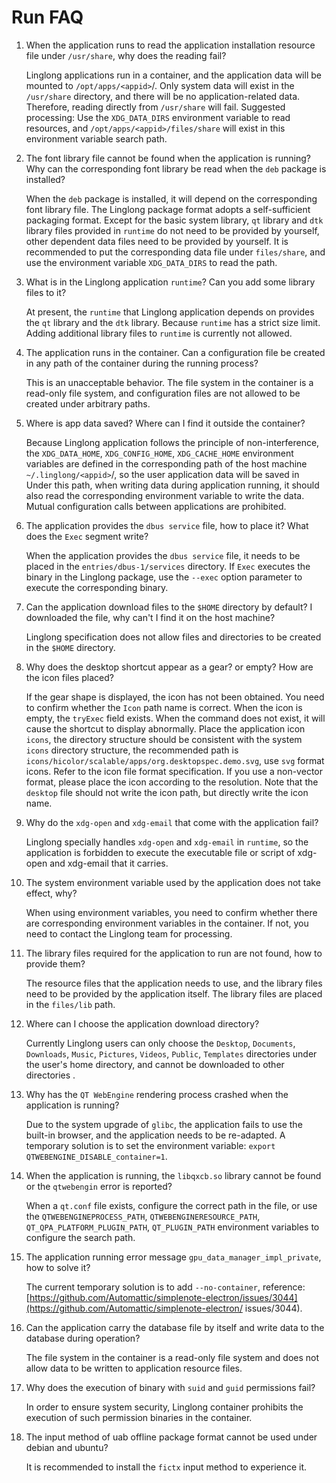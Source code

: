 # Run FAQ

1. When the application runs to read the application installation resource file under `/usr/share`, why does the reading fail?

   Linglong applications run in a container, and the application data will be mounted to `/opt/apps/<appid>`/. Only system data will exist in the `/usr/share` directory, and there will be no application-related data. Therefore, reading directly from `/usr/share` will fail. Suggested processing: Use the `XDG_DATA_DIRS` environment variable to read resources, and `/opt/apps/<appid>/files/share` will exist in this environment variable search path.

2. The font library file cannot be found when the application is running? Why can the corresponding font library be read when the `deb` package is installed?

   When the `deb` package is installed, it will depend on the corresponding font library file. The Linglong package format adopts a self-sufficient packaging format. Except for the basic system library, `qt` library and `dtk` library files provided in `runtime` do not need to be provided by yourself, other dependent data files need to be provided by yourself. It is recommended to put the corresponding data file under `files/share`, and use the environment variable `XDG_DATA_DIRS` to read the path.

3. What is in the Linglong application `runtime`? Can you add some library files to it?

   At present, the `runtime` that Linglong application depends on provides the `qt` library and the `dtk` library. Because `runtime` has a strict size limit. Adding additional library files to `runtime` is currently not allowed.

4. The application runs in the container. Can a configuration file be created in any path of the container during the running process?

   This is an unacceptable behavior. The file system in the container is a read-only file system, and configuration files are not allowed to be created under arbitrary paths.

5. Where is app data saved? Where can I find it outside the container?

   Because Linglong application follows the principle of non-interference, the `XDG_DATA_HOME`, `XDG_CONFIG_HOME`, `XDG_CACHE_HOME` environment variables are defined in the corresponding path of the host machine `~/.linglong/<appid>`/, so the user application data will be saved in Under this path, when writing data during application running, it should also read the corresponding environment variable to write the data. Mutual configuration calls between applications are prohibited.

6. The application provides the `dbus service` file, how to place it? What does the `Exec` segment write?

   When the application provides the `dbus service` file, it needs to be placed in the `entries/dbus-1/services` directory. If `Exec` executes the binary in the Linglong package, use the `--exec` option parameter to execute the corresponding binary.

7. Can the application download files to the `$HOME` directory by default? I downloaded the file, why can't I find it on the host machine?

   Linglong specification does not allow files and directories to be created in the `$HOME` directory.

8. Why does the desktop shortcut appear as a gear? or empty? How are the icon files placed?

    If the gear shape is displayed, the icon has not been obtained. You need to confirm whether the `Icon` path name is correct. When the icon is empty, the `tryExec` field exists. When the command does not exist, it will cause the shortcut to display abnormally. Place the application icon `icons`, the directory structure should be consistent with the system `icons` directory structure, the recommended path is `icons/hicolor/scalable/apps/org.desktopspec.demo.svg`, use `svg` format icons. Refer to the icon file format specification. If you use a non-vector format, please place the icon according to the resolution. Note that the `desktop` file should not write the icon path, but directly write the icon name.

9. Why do the `xdg-open` and `xdg-email` that come with the application fail?

    Linglong specially handles `xdg-open` and `xdg-email` in `runtime`, so the application is forbidden to execute the executable file or script of xdg-open and xdg-email that it carries.

10. The system environment variable used by the application does not take effect, why?

    When using environment variables, you need to confirm whether there are corresponding environment variables in the container. If not, you need to contact the Linglong team for processing.

11. The library files required for the application to run are not found, how to provide them?

    The resource files that the application needs to use, and the library files need to be provided by the application itself. The library files are placed in the `files/lib` path.

12. Where can I choose the application download directory?

    Currently Linglong users can only choose the `Desktop`, `Documents`, `Downloads`, `Music`, `Pictures`, `Videos`, `Public`, `Templates` directories under the user's home directory, and cannot be downloaded to other directories .

13. Why has the `QT WebEngine` rendering process crashed when the application is running?

    Due to the system upgrade of `glibc`, the application fails to use the built-in browser, and the application needs to be re-adapted. A temporary solution is to set the environment variable: `export QTWEBENGINE_DISABLE_container=1`.

14. When the application is running, the `libqxcb.so` library cannot be found or the `qtwebengin` error is reported?

    When a `qt.conf` file exists, configure the correct path in the file, or use the `QTWEBENGINEPROCESS_PATH`, `QTWEBENGINERESOURCE_PATH`, `QT_QPA_PLATFORM_PLUGIN_PATH`, `QT_PLUGIN_PATH` environment variables to configure the search path.

15. The application running error message `gpu_data_manager_impl_private`, how to solve it?

    The current temporary solution is to add `--no-container`, reference: [https://github.com/Automattic/simplenote-electron/issues/3044](https://github.com/Automattic/simplenote-electron/ issues/3044).

16. Can the application carry the database file by itself and write data to the database during operation?

    The file system in the container is a read-only file system and does not allow data to be written to application resource files.

17. Why does the execution of binary with `suid` and `guid` permissions fail?

    In order to ensure system security, Linglong container prohibits the execution of such permission binaries in the container.

18. The input method of uab offline package format cannot be used under debian and ubuntu?

    It is recommended to install the `fictx` input method to experience it.
